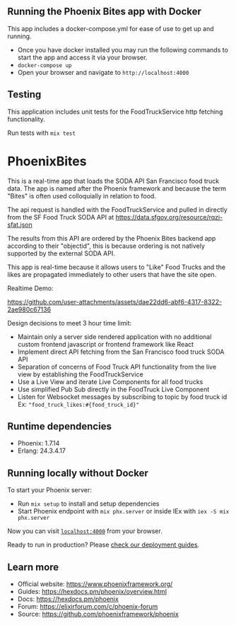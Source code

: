 ## Running the Phoenix Bites app with Docker
This app includes a docker-compose.yml for ease of use to get up and running.
- Once you have docker installed you may run the following commands to start the app and access it via your browser.
- `docker-compose up`
- Open your browser and navigate to `http://localhost:4000`

## Testing
This application includes unit tests for the FoodTruckService http fetching functionality.

Run tests with `mix test`

# PhoenixBites
This is a real-time app that loads the SODA API San Francisco food truck data. The app is named after the Phoenix framework and because the term "Bites" is often used colloquially in relation to food.

The api request is handled with the FoodTruckService and pulled in directly from the SF Food Truck SODA API at https://data.sfgov.org/resource/rqzj-sfat.json

The results from this API are ordered by the Phoenix Bites backend app according to their "objectid", this is because ordering is not natively supported by the external SODA API.

This app is real-time because it allows users to "Like" Food Trucks and the likes are propagated immediately to other users that have the site open.

Realtime Demo:



https://github.com/user-attachments/assets/dae22dd6-abf6-4317-8322-2ae980c67136


Design decisions to meet 3 hour time limit:
- Maintain only a server side rendered application with no additional custom frontend javascript or frontend framework like React
- Implement direct API fetching from the San Francisco food truck SODA API
- Separation of concerns of Food Truck API functionality from the live view by establishing the FoodTruckService
- Use a Live View and iterate Live Components for all food trucks
- Use simplified Pub Sub directly in the FoodTruck Live Component 
- Listen for Websocket messages by subscribing to topic by food truck id Ex: `"food_truck_likes:#{food_truck_id}"`


## Runtime dependencies
- Phoenix: 1.7.14
- Erlang: 24.3.4.17

## Running locally without Docker
To start your Phoenix server:

  * Run `mix setup` to install and setup dependencies
  * Start Phoenix endpoint with `mix phx.server` or inside IEx with `iex -S mix phx.server`

Now you can visit [`localhost:4000`](http://localhost:4000) from your browser.

Ready to run in production? Please [check our deployment guides](https://hexdocs.pm/phoenix/deployment.html).

## Learn more

  * Official website: https://www.phoenixframework.org/
  * Guides: https://hexdocs.pm/phoenix/overview.html
  * Docs: https://hexdocs.pm/phoenix
  * Forum: https://elixirforum.com/c/phoenix-forum
  * Source: https://github.com/phoenixframework/phoenix
